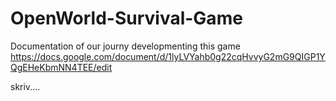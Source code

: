 # OpenWorld-Survival-Game

Documentation of our journy developmenting this game
https://docs.google.com/document/d/1lyLVYahb0g22cqHvvyG2mG9QIGP1YQgEHeKbmNN4TEE/edit

skriv....
